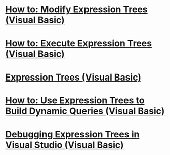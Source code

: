# [How to: Modify Expression Trees (Visual Basic)](how-to-modify-expression-trees.md)
# [How to: Execute Expression Trees (Visual Basic)](how-to-execute-expression-trees.md)
# [Expression Trees (Visual Basic)](index.md)
# [How to: Use Expression Trees to Build Dynamic Queries (Visual Basic)](how-to-use-expression-trees-to-build-dynamic-queries.md)
# [Debugging Expression Trees in Visual Studio (Visual Basic)](debugging-expression-trees-in-visual-studio.md)
